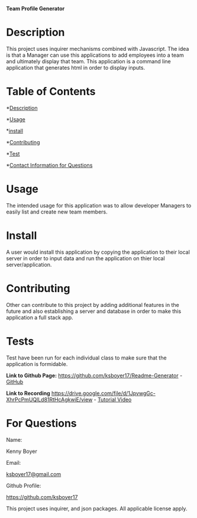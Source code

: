 **Team Profile Generator**

 # Description

 This project uses inquirer mechanisms combined with Javascript. The idea is that a Manager can use this applications to add employees into a team and ultimately display that team. This application is a command line application that generates html in order to display inputs.

 # Table of Contents

 *[Description](#description)

 *[Usage](#usage)

 *[install](#install)

 *[Contributing](#contributing)

 *[Test](#tests)

 *[Contact Information for Questions](#for-questions)


 # Usage

 The intended usage for this application was to allow developer Managers to easily list and create new team members.

 # Install

 A user would install this application by copying the application to their local server in order to input data and run the application on thier local server/application.

 # Contributing

 Other can contribute to this project by adding additional features in the future and also establishing a server and database in order to make this application a full stack app.

 # Tests

 Test have been run for each individual class to make sure that the application is formidable.

 **Link to Github Page:**
https://github.com/ksboyer17/Readme-Generator -
[GitHub](https://github.com/ksboyer17/Readme-Generator)

**Link to Recording**
https://drive.google.com/file/d/1JpvwgGc-XhrPcPmUQlLd81RtHcAgkwiE/view -
[Tutorial Video](https://drive.google.com/file/d/1JpvwgGc-XhrPcPmUQlLd81RtHcAgkwiE/view)

 # For Questions

 Name:

 Kenny Boyer

 Email:

 ksboyer17@gmail.com

 Github Profile:

 https://github.com/ksboyer17

  This project uses inquirer, and json packages. All applicable license apply.